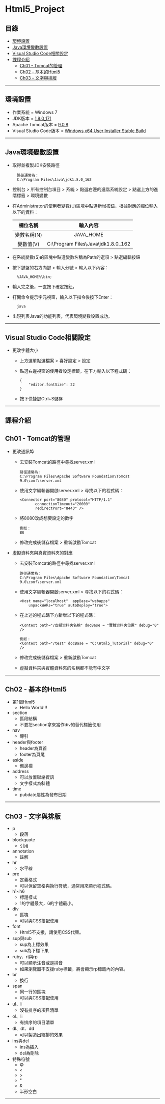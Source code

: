 # Html5_Project
## 目錄
* [環境設置](https://github.com/Ura777/Html5_Tutorial#%E7%92%B0%E5%A2%83%E8%A8%AD%E7%BD%AE)
* [Java環境變數設置](https://github.com/Ura777/Html5_Tutorial#java%E7%92%B0%E5%A2%83%E8%AE%8A%E6%95%B8%E8%A8%AD%E7%BD%AE)
* [Visual Studio Code相關設定](https://github.com/Ura777/Html5_Tutorial#visual-studio-code%E7%9B%B8%E9%97%9C%E8%A8%AD%E5%AE%9A)
* [課程介紹](https://github.com/Ura777/Html5_Tutorial#%E8%AA%B2%E7%A8%8B%E4%BB%8B%E7%B4%B9)
  * [Ch01 - Tomcat的管理](https://github.com/Ura777/Html5_Tutorial#ch01---tomcat%E7%9A%84%E7%AE%A1%E7%90%86)
  * [Ch02 - 基本的Html5](https://github.com/Ura777/Html5_Tutorial#ch02---%E5%9F%BA%E6%9C%AC%E7%9A%84html5)
  * [Ch03 - 文字與排版](https://github.com/Ura777/Html5_Tutorial#ch03---%E6%96%87%E5%AD%97%E8%88%87%E6%8E%92%E7%89%88)
* * *
## 環境設置
* 作業系統 = Windows 7
* JDK版本 = [1.8.0_171](http://www.oracle.com/technetwork/java/javase/downloads/jdk8-downloads-2133151.html)
* Apache Tomcat版本 = [9.0.8](https://tomcat.apache.org/download-90.cgi)
* Visual Studio Code版本 = [Windows x64 User Installer Stable Build](https://aka.ms/win32-x64-user-stable)
* * *
## Java環境變數設置
* 取得並複製JDK安裝路徑  
 
        路徑通常為：  
		C:\Program Files\Java\jdk1.8.0_162
 
* 控制台 &gt; 所有控制台項目 &gt; 系統 &gt; 點選右邊的進階系統設定 &gt; 點選上方的進階標籤 &gt; 環境變數
* 在Administrator的使用者變數(U)區塊中點選新增按鈕，根據對應的欄位輸入以下的資料：  
 
    | 欄位名稱      | 輸入內容                            |
    |:-------------:|:-----------------------------------:|
    | 變數名稱(N)   | JAVA_HOME                           |
    | 變數值(V)     | C:\Program Files\Java\jdk1.8.0_162  |
 
* 在系統變數(S)的區塊中點選變數名稱為Path的選項 &gt; 點選編輯按鈕
* 按下鍵盤的右方向鍵 &gt; 輸入分號 &gt; 輸入以下內容：  
 
        %JAVA_HOME%\bin;
 
* 輸入完之後，一直按下確定按鈕。
* 打開命令提示字元視窗，輸入以下指令後按下Enter：  
 
        java
 
* 出現列表Java的功能列表，代表環境變數設置成功。
* * *
## Visual Studio Code相關設定
* 更改字體大小
  * 上方選單點選檔案 &gt; 喜好設定 &gt; 設定
  * 點選右邊視窗的使用者設定標籤，在下方輸入以下程式碼：
 
        {  
            "editor.fontSize": 22
        }
 
  * 按下快捷鍵Ctrl+S儲存
* * *
## 課程介紹
## Ch01 - Tomcat的管理
* 更改通訊埠
  * 去安裝Tomcat的路徑中尋找server.xml
 
        路徑通常為：  
		C:\Program Files\Apache Software Foundation\Tomcat 9.0\conf\server.xml
 
  * 使用文字編輯器開啟server.xml &gt; 尋找以下的程式碼：
 
        <Connector port="8080" protocol="HTTP/1.1"  
               connectionTimeout="20000"  
               redirectPort="8443" /> 
 
  * 將8080改成想要設定的數字
 
        例如：
		80
 
  * 修改完成後儲存檔案 &gt; 重新啟動Tomcat
* 虛擬資料夾與真實資料夾的對應
  * 去安裝Tomcat的路徑中尋找server.xml
 
        路徑通常為：  
		C:\Program Files\Apache Software Foundation\Tomcat 9.0\conf\server.xml
 
  * 使用文字編輯器開啟server.xml &gt; 尋找以下的程式碼：
 
        <Host name="localhost"  appBase="webapps"  
            unpackWARs="true" autoDeploy="true">
 
  * 在上述的程式碼下方新增以下的程式碼：
 
        <Context path="/虛擬資料夾名稱" docBase = "實體資料夾位置" debug="0" />  
		  
		例如：  
		<Context path="/test" docBase = "C:\Html5_Tutorial" debug="0" />
 
  * 修改完成後儲存檔案 &gt; 重新啟動Tomcat
  * 虛擬資料夾與實體資料夾的名稱都不能有中文字
* * *
## Ch02 - 基本的Html5
* 第1個Html5
  * Hello World!!!
* section
  * 區段結構
  * 不要把section拿來當作div的替代標籤使用
* nav
  * 導引
* header與footer
  * header為頁首
  * footer為頁尾
* aside
  * 側邊欄
* address
  * 可以放置聯絡資訊
  * 文字樣式為斜體
* time
  * pubdate屬性為發布日期
* * *
## Ch03 - 文字與排版
* p
  * 段落
* blockquote
  * 引用
* annotation
  * 註解
* hr
  * 水平線
* pre
  * 定義格式
  * 可以保留空格與換行符號，通常用來顯示程式碼。
* h1~h6
  * 標題樣式
  * 1的字體最大，6的字體最小。
* div
  * 區塊
  * 可以與CSS搭配使用
* font
  * Html5不支援，請使用CSS代替。
* sup與sub
  * sup為上標效果
  * sub為下標下果
* ruby、rt與rp
  * 可以顯示注音或是拼音
  * 如果瀏覽器不支援ruby標籤，將會顯示rp標籤內的內容。
* br
  * 換行
* span
  * 同一行的區塊
  * 可以與CSS搭配使用
* ul、li
  * 沒有排序的項目清單
* ol、li
  * 有排序的項目清單
* dl、dt、dd
  * 可以製造出縮排的效果
* ins與del
  * ins為插入
  * del為刪除
* 特殊符號
  * &copy;
  * &lt;
  * &gt;
  * &quot;
  * &amp;
  * 半形空白
* * *


